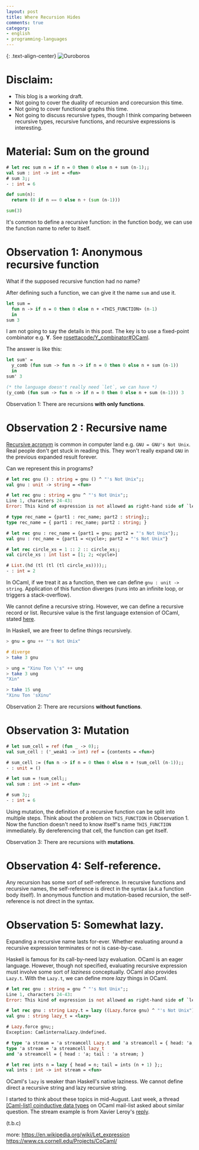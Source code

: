 ```yaml
---
layout: post
title: Where Recursion Hides
comments: true
category:
- english
- programming-languages
---
```


{: .text-align-center}
![Ouroboros](https://upload.wikimedia.org/wikipedia/commons/7/71/Serpiente_alquimica.jpg)

# Disclaim:

- This blog is a working draft.
- Not going to cover the duality of recursion and corecursion this time.
- Not going to cover functional graphs this time.
- Not going to discuss recursive types, though I think comparing between recursive types, recursive functions, and recursive expressions is interesting.

# Material: Sum on the ground

```ocaml
# let rec sum n = if n = 0 then 0 else n + sum (n-1);;
val sum : int -> int = <fun>
# sum 3;;
- : int = 6
```

```python
def sum(n):
  return (0 if n == 0 else n + (sum (n-1)))

sum(3)
```

It's common to define a recursive function: in the function body, we can use the function name to refer to itself.

# Observation 1: Anonymous recursive function

What if the supposed recursive function had no name?

After defining such a function, we can give it the name `sum` and use it.

<!-- $MDX skip -->
```ocaml
let sum =
  fun n -> if n = 0 then 0 else n + <THIS_FUNCTION> (n-1)
  in
sum 3
```

I am not going to say the details in this post. The key is to use a fixed-point combinator e.g. **Y**. See [rosettacode/Y_combinator#OCaml](https://rosettacode.org/wiki/Y_combinator#OCaml).

The answer is like this:

<!-- $MDX skip -->
```ocaml
let sum' =
  y_comb (fun sum -> fun n -> if n = 0 then 0 else n + sum (n-1))
  in
sum' 3

(* the language doesn't really need `let`, we can have *)
(y_comb (fun sum -> fun n -> if n = 0 then 0 else n + sum (n-1))) 3
```

Observation 1: There are recursions **with only functions**.

# Observation 2 : Recursive name

[Recursive acronym](https://en.wikipedia.org/wiki/Recursive_acronym) is common in computer land e.g. `GNU = GNU's Not Unix`. Real people don't get stuck in reading this. They won't really expand `GNU` in the previous expanded result forever.

Can we represent this in programs?

```ocaml
# let rec gnu () : string = gnu () ^ "'s Not Unix";;
val gnu : unit -> string = <fun>

# let rec gnu : string = gnu ^ "'s Not Unix";;
Line 1, characters 24-43:
Error: This kind of expression is not allowed as right-hand side of `let rec'

# type rec_name = {part1 : rec_name; part2 : string};;
type rec_name = { part1 : rec_name; part2 : string; }

# let rec gnu : rec_name = {part1 = gnu; part2 = "'s Not Unix"};;
val gnu : rec_name = {part1 = <cycle>; part2 = "'s Not Unix"}

# let rec circle_xs = 1 :: 2 :: circle_xs;;
val circle_xs : int list = [1; 2; <cycle>]

# List.(hd (tl (tl (tl circle_xs))));;
- : int = 2
```

In OCaml, if we treat it as a function, then we can define `gnu : unit -> string`. Application of this function diverges (runs into an infinite loop, or triggers a stack-overflow). 

We cannot define a recursive string. However, we can define a recursive record or list. Recursive value is the first language extension of OCaml, stated [here](https://v2.ocaml.org/manual/letrecvalues.html).

In Haskell, we are freer to define things recursively.

```haskell
> gnu = gnu ++ "'s Not Unix"

# diverge
> take 3 gnu

> ung = "Xinu Ton \'s" ++ ung
> take 3 ung
"Xin"

> take 15 ung
"Xinu Ton 'sXinu"
```

Observation 2: There are recursions **without functions**.

# Observation 3: Mutation

```ocaml
# let sum_cell = ref (fun _ -> 0);;
val sum_cell : ('_weak1 -> int) ref = {contents = <fun>}

# sum_cell := (fun n -> if n = 0 then 0 else n + !sum_cell (n-1));;
- : unit = ()

# let sum = !sum_cell;;
val sum : int -> int = <fun>

# sum 3;;
- : int = 6
```

Using mutation, the definition of a recursive function can be split into multiple steps. Think about the problem on `THIS_FUNCTION` in Observation 1. Now the function doesn't need to know itself's name `THIS_FUNCTION` immediately. By dereferencing that cell, the function can get itself.

Observation 3: There are recursions with **mutations**.

# Observation 4: Self-reference.

Any recursion has some sort of self-reference. In recursive functions and recursive names, the self-reference is direct in the syntax (a.k.a function body itself). In anonymous function and mutation-based recursion, the self-reference is not direct in the syntax.

# Observation 5: Somewhat lazy.

Expanding a recursive name lasts for-ever. Whether evaluating around a recursive expression terminates or not is case-by-case.

Haskell is famous for its call-by-need lazy evaluation. OCaml is an eager language. However, though not specified, evaluating recursive expression must involve some sort of _laziness_ conceptually. OCaml also provides `Lazy.t`. With the `Lazy.t`, we can define more _lazy_ things in OCaml. 

```ocaml
# let rec gnu : string = gnu ^ "'s Not Unix";;
Line 1, characters 24-43:
Error: This kind of expression is not allowed as right-hand side of `let rec'

# let rec gnu : string Lazy.t = lazy ((Lazy.force gnu) ^ "'s Not Unix");;
val gnu : string lazy_t = <lazy>

# Lazy.force gnu;;
Exception: CamlinternalLazy.Undefined.

# type 'a stream = 'a streamcell Lazy.t and 'a streamcell = { head: 'a; tail: 'a stream };;
type 'a stream = 'a streamcell lazy_t
and 'a streamcell = { head : 'a; tail : 'a stream; }

# let rec ints n = lazy { head = n; tail = ints (n + 1) };;
val ints : int -> int stream = <fun>
```

OCaml's `lazy` is weaker than Haskell's native laziness. We cannot define direct a recursive string and lazy recursive string.

I started to think about these topics in mid-August. Last week, a thread [[Caml-list] coinductive data types](https://sympa.inria.fr/sympa/arc/caml-list/2022-08/msg00007.html) on OCaml mail-list asked about similar question. The stream example is from Xavier Leroy's [reply](https://sympa.inria.fr/sympa/arc/caml-list/2022-08/msg00010.html).

(t.b.c)

more:
https://en.wikipedia.org/wiki/Let_expression
https://www.cs.cornell.edu/Projects/CoCaml/